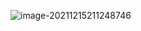 ![image-20211215211248746](https://yusheng-picgo.oss-cn-beijing.aliyuncs.com/picgo/image-20211215211248746.png)
